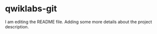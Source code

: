 # qwiklabs-git

I am editing the README file. Adding some more details about the project description.
